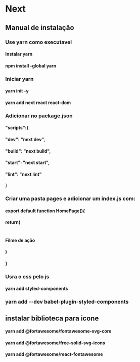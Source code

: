 # Next

## Manual de instalação

### Use  yarn como executavel

#### Instalar yarn

#### npm install -global yarn

### Iniciar yarn

#### yarn init -y

#### yarn add next react react-dom

### Adicionar no package.json

#### "scripts":{
####    "dev": "next dev",
####    "build": "next build",
####    "start": "next start",
####    "lint":  "next lint"
    
  }
### Criar uma pasta pages e adicionar um index.js com:

#### export default function HomePage(){
####    return(
####        <div>
####            <h1>
####                Filme de ação
####            </h1>
####        </div>
####    )
#### }

### Usra o css pelo js

#### yarn add styled-components

### yarn add --dev babel-plugin-styled-components


## instalar biblioteca para icone

#### yarn add @fortawesome/fontawesome-svg-core
#### yarn add @fortawesome/free-solid-svg-icons
#### yarn add @fortawesome/react-fontawesome




